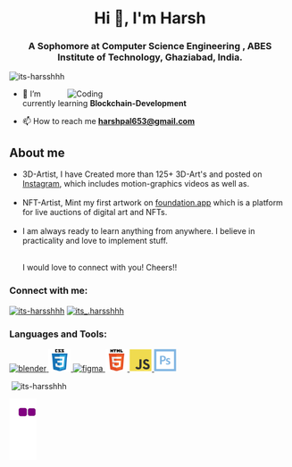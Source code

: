 <h1 align="center">Hi 👋, I'm Harsh</h1>
<h3 align="center">A Sophomore at Computer Science Engineering , ABES Institute of Technology, Ghaziabad, India.</h3>

<p align="left"> <img src="https://komarev.com/ghpvc/?username=its-harsshhh&label=Profile%20views&color=0e75b6&style=flat" alt="its-harsshhh" /> </p>

<img align="right" alt="Coding" width="400" src="characterboy.png">

- 🌱 I’m currently learning **Blockchain-Development**

- 📫 How to reach me **harshpal653@gmail.com**

<h2>About me</h2>
<ul>
  <li>3D-Artist, I have Created more than 125+ 3D-Art's and posted on <a href="https://www.instagram.com/its_.harsshhh/">Instagram</a>, which includes motion-graphics videos as well as.</li>
  </br>
  <li>NFT-Artist, Mint my first artwork on <a href="https://foundation.app/@itsharsshhh">foundation.app</a> which is a platform for live auctions of digital art and NFTs.</li></br>
  <li> I am always ready to learn anything from anywhere. I believe in practicality and love to implement stuff.</li>
</br>

I would love to connect with you! Cheers!!
</ul>

<h3 align="left">Connect with me:</h3>
<p align="left">
<a href="https://linkedin.com/in/its-harsshhh" target="blank"><img align="center" src="https://raw.githubusercontent.com/rahuldkjain/github-profile-readme-generator/master/src/images/icons/Social/linked-in-alt.svg" alt="its-harsshhh" height="30" width="40" /></a>
<a href="https://instagram.com/its_.harsshhh" target="blank"><img align="center" src="https://raw.githubusercontent.com/rahuldkjain/github-profile-readme-generator/master/src/images/icons/Social/instagram.svg" alt="its_.harsshhh" height="30" width="40" /></a>
</p>

<h3 align="left">Languages and Tools:</h3>
<p align="left"> <a href="https://www.blender.org/" target="_blank"> <img src="https://download.blender.org/branding/community/blender_community_badge_white.svg" alt="blender" width="40" height="40"/> </a> <a href="https://www.w3schools.com/cpp/" target="_blank"> <imgsrc="https://raw.githubusercontent.com/devicons/devicon/master/icons/cplusplus/cplusplus-original.svg" alt="cplusplus" width="40" height="40"/> </a> <a href="https://www.w3schools.com/css/" target="_blank"> <img src="https://raw.githubusercontent.com/devicons/devicon/master/icons/css3/css3-original-wordmark.svg" alt="css3" width="40" height="40"/> </a> <a href="https://www.figma.com/" target="_blank"> <img src="https://www.vectorlogo.zone/logos/figma/figma-icon.svg" alt="figma" width="40" height="40"/> </a> <a href="https://www.w3.org/html/" target="_blank"> <img src="https://raw.githubusercontent.com/devicons/devicon/master/icons/html5/html5-original-wordmark.svg" alt="html5" width="40" height="40"/> </a> <a href="https://developer.mozilla.org/en-US/docs/Web/JavaScript" target="_blank"> <img src="https://raw.githubusercontent.com/devicons/devicon/master/icons/javascript/javascript-original.svg" alt="javascript" width="40" height="40"/> </a> <a href="https://www.photoshop.com/en" target="_blank"> <img src="https://raw.githubusercontent.com/devicons/devicon/master/icons/photoshop/photoshop-line.svg" alt="photoshop" width="40" height="40"/> </a> </p>

<p>&nbsp;<img align="center" src="https://github-readme-stats.vercel.app/api?username=its-harsshhh&show_icons=true&locale=en" alt="its-harsshhh" /></p>

![snake gif](https://github.com/its-harsshhh/its-harsshhh/blob/output/github-contribution-grid-snake.gif)
